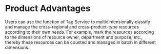 ﻿# Product Advantages

Users can use the function of Tag Service to multidimensionally classify and manage the cross-regional and cross-product-type resources according to their own needs. For example, mark the resources according to the dimensions of resource owner, department and purpose, etc., thereby these resources can be counted and managed in batch in different dimensions.

